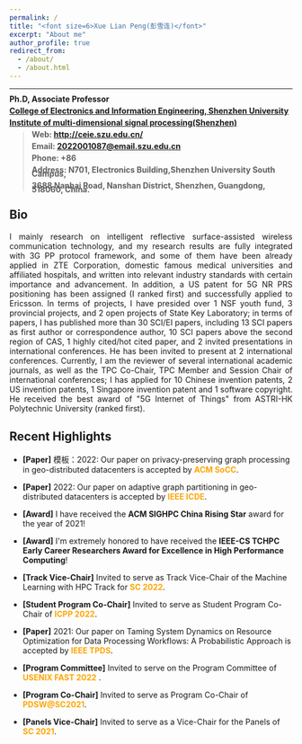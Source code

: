 ```yaml
---
permalink: /
title: "<font size=6>Xue Lian Peng(彭雪连)</font>"
excerpt: "About me"
author_profile: true
redirect_from: 
  - /about/
  - /about.html
---
```


***
<html>
<p><b style="line-height:50%"> Ph.D, Associate Professor </b> </p>
<p><b style="line-height:50%"><a href="http://ceie.szu.edu.cn/">College of Electronics and Information Engineering, Shenzhen University</a></b></p>
<p><b style="line-height:50%"><a href="http://www.msp-lab.net/">Institute of multi-dimensional signal processing(Shenzhen)</a></b></p>  
</html>

><p><b style="line-height:50%"> Web: <a href="http://ceie.szu.edu.cn/:">http://ceie.szu.edu.cn/</a> </b></p>
><p><b style="line-height:50%"> Email: <a href="2022001087@email.szu.edu.cn">2022001087@email.szu.edu.cn</a></b> </p>
><p><b style="line-height:50%"> Phone: +86  </b></p>
><p><b width="50%" style="line-height:50%"> Address: N701, Electronics Building,Shenzhen University South Campus, </b> </p>
><p><b width="50%" style="line-height:50%">3688 Nanhai Road, Nanshan District, Shenzhen, Guangdong, 518060, China.  </b> </p>

Bio
----------


<p align="justify">I mainly research on intelligent reflective surface-assisted wireless communication technology, and my research results are fully integrated with 3G PP protocol framework, and some of them have been already applied in ZTE Corporation, domestic famous medical universities and affiliated hospitals, and written into relevant industry standards with certain importance and advancement. In addition, a US patent for 5G NR PRS positioning has been assigned (I ranked first) and successfully applied to Ericsson. In terms of projects, I have presided over 1 NSF youth fund, 3 provincial projects, and 2 open projects of State Key Laboratory; in terms of papers, I has published more than 30 SCI/EI papers, including 13 SCI papers as first author or correspondence author, 10 SCI papers above the second region of CAS, 1 highly cited/hot cited paper, and 2 invited presentations in international conferences. He has been invited to present at 2 international conferences. Currently, I am the reviewer of several international academic journals, as well as the TPC Co-Chair, TPC Member and Session Chair of international conferences; I has applied for 10 Chinese invention patents, 2 US invention patents, 1 Singapore invention patent and 1 software copyright. He received the best award of "5G Internet of Things" from ASTRI-HK Polytechnic University (ranked first).
</p>

<!--Publications内容介绍-->

<!--
[深大超算队招新(SZU-HPC Team is recruiting!)](https://amelieczhou.github.io/recruiting/)
----
-->

Recent Highlights
----------
* **[Paper]** 模板：2022: Our paper on privacy-preserving graph processing in geo-distributed datacenters is accepted by **<font color=orange>ACM SoCC</font>**.

* **[Paper]** 2022: Our paper on adaptive graph partitioning in geo-distributed datacenters is accepted by **<font color=orange>IEEE ICDE</font>**.

* **[Award]** I have received the **ACM SIGHPC China Rising Star** award for the year of 2021!

* **[Award]** I'm extremely honored to have received the **IEEE-CS TCHPC Early Career Researchers Award for Excellence in High Performance Computing**!

* **[Track Vice-Chair]** Invited to serve as Track Vice-Chair of the Machine Learning with HPC Track for **<font color=orange>SC 2022</font>**.

* **[Student Program Co-Chair]** Invited to serve as Student Program Co-Chair of **<font color=orange>ICPP 2022</font>**.

* **[Paper]** 2021: Our paper on Taming System Dynamics on Resource Optimization for Data Processing Workflows: A Probabilistic
Approach is accepted by **<font color=orange>IEEE TPDS</font>**.

* **[Program Committee]** Invited to serve on the Program Committee of **<font color=orange>USENIX FAST 2022</font>** .

* **[Program Co-Chair]** Invited to serve as Program Co-Chair of **<font color=orange>PDSW@SC2021</font>**.

* **[Panels Vice-Chair]** Invited to serve as a Vice-Chair for the Panels of **<font color=orange>SC 2021</font>**.

<!---
  Selected Awards
  ----------
* **[Track Co-Chair]** Invited to serve as a Track Co-Chair for the Scalable Algorithms and Analytics Track of **<font color=orange>HiPC 2020</font>** .

* **[Program Committee]** Invited to serve on the Program Committee of **<font color=orange>SC 2020, Cluster 2020 and CCGrid 2020</font>** .

* **[Paper]** 2020: Our paper on Cost-Aware Partitioning for Efficient Large Graph Processing in Geo-Distributed Datacenters is accepted by **<font color=orange>IEEE TPDS</font>**.

* **[Paper]** 2019: Our paper on Incorporating Probabilistic Optimizations for Resource Provisioning of Data Processing Workflows is accepted by **<font color=orange>ICPP 2019</font>**.

* **[Paper]** 2019: Our paper on Privacy Regulation Aware Process Mapping in Geo-Distributed Cloud Data Centers is accepted by **<font color=orange>IEEE TPDS</font>**.

* **[Paper]** 2019: Our paper on Scaling Data Stream Processing on Shared-Memory Multicore Architectures is accepted by **<font color=orange>SIGMOD 2019</font>**.

* **[Posters and Demo Co-Chair]** Invited to serve on the Posters and Demo Co-Chair of **<font color=orange>ICDCS 2020</font>** .

* **[Program Co-Chair]** Invited to serve as a Program Co-Chair of **<font color=orange>SmartData-2019</font>** .



  
  Please see full honors [here](https://amelieczhou.github.io/cv/#honors)
  
  * IEEE Outstanding Leadership Award, IEEE SmartData 2019
  * INRIA Postdoctoral Fellowship
  * Spotlight Article Recipient, IEEE Transactions on Cloud Computing
  * Best PhD Consortium Award, CloudCom'14
  * Student Travel Grant, IPDPS'14
  * Research Scholarship, NTU
  * Graduated with Highest Honors, Beihang University
  * First Prize Academic Award (top 1%), Beihang University
  * First Prize in Beijing Undergraduate Electronic Design Contest
  
  Selected Publications
  ----------
  
  Please see full list [here](https://amelieczhou.github.io/publications/)
  
  * **[TPDS] Amelie Chi Zhou**, Bingkun Shen, Yao Xiao, Shadi Ibrahim, Bingsheng He: Cost-Aware Partitioning for Efficient Large Graph Processing in Geo-Distributed Datacenters. IEEE Trans. Parallel Distrib. Syst. 31(7): 1707-1723 (2020)
  
  * **[ICPP]** Zheng Chen, Feng Zhang, **Amelie Chi Zhou**, Jidong Zhai, Chenyang Zhang, Xiaoyong Du: ParSecureML: An Efficient Parallel Secure Machine Learning Framework on GPUs. ICPP 2020: 22:1-22:11
  
  * **[TPDS] Amelie Chi Zhou**, Yao Xiao, Yifan Gong, Bingsheng He, Jidong Zhai, Rui Mao: Privacy Regulation Aware Process Mapping in Geo-Distributed Cloud Data Centers. IEEE Trans. Parallel Distrib. Syst. 30(8): 1872-1888 (2019)
  
  * **[ICPP] Amelie Chi Zhou**, Yao Xiao, Bingsheng He, Shadi Ibrahim, Reynold Cheng: Incorporating Probabilistic Optimizations for Resource Provisioning of Data Processing Workflows. ICPP 2019: 6:1-6:10
  
  * **[SIGMOD]** Shuhao Zhang, Jiong He, **Amelie Chi Zhou**, Bingsheng He: BriskStream: Scaling Data Stream Processing on Shared-Memory Multicore Architectures. SIGMOD Conference 2019: 705-722
  
  * **[ICPP] Amelie Chi Zhou**, Tien-Dat Phan, Shadi Ibrahim, Bingsheng He, Energy-Efficient Speculative Execution using Advanced Reservation for Heterogeneous Clusters, ICPP 2018, Eugene, OR, USA, Aug 2018.
  
  * **[FGCS]** Orcun Yildiz, **Amelie Chi Zhou**, Shadi Ibrahim, Improving the Effectiveness of Burst Buffers for Big Data Processing in HPC Systems with Eley, in Future Generation Computer Systems, Mar 2018.
  
  * **[CCGrid]** Jad Darrous, Shadi Ibrahim, **Amelie Chi Zhou**, Christian Pérez, Nitro: Network-Aware Virtual Machine Image Management in Geo-Distributed Clouds, in CCGrid 2018, Washington D.C., USA, May 2018.
  
  * **[ICPADS]** Zhaojie Niu, Bingsheng He, **Amelie Chi Zhou**, Lau Chiew Tong, Multi-Objective Optimizations in Geo-Distributed Data Analytics Systems, in ICPADS 2017, Shenzhen, China, Dec 2017.
  
  * **[SC] Amelie Chi Zhou**, Yifan Gong, Bingsheng He and Jidong Zhai, Efficient Process Mapping in Geo-Distributed Cloud Data Centers, in SC 2017, Denver, CO, USA, Nov 2017.
  
  * **[CLUSTER]** Orcun Yildiz, **Amelie Chi Zhou**, Shadi Ibrahim, Eley: On the Effectiveness of Burst Buffers for Big Data Processing in HPC Systems, in CLUSTER 2017 (short paper), Honolulu, HI, USA, Sep 2017.
  
  * **[Euro-Par]** Tien-Dat Phan, Shadi Ibrahim, **Amelie Chi Zhou**, Guillaume Aupy and Gabriel Antoniu, Energy-Driven Straggler Mitigation in MapReduce, in Euro-Par 2017, Spain, Aug 2017.
  
  * **[ICDCS] Amelie Chi Zhou**, Shadi Ibrahim, Bingsheng He, On Achieving Efficient Data Transfer for Graph Processing in Geo-Distributed Datacenters, In ICDCS 2017 (Applications and Experiences Track), Atlanta, GA, USA, Jun 2017.
  
  * **[ICDE]** Shuhao Zhang, Bingsheng He, Daniel Dahlmeier, **Amelie Chi Zhou**, Thomas Heinze, Revisiting the Design of Data Stream Processing Systems on Multi-Core Processors, In ICDE 2017, San Diego, CA, USA, Apr 2017.
  
  * **[TPDS] Amelie Chi Zhou**, Bingsheng He, Xuntao Cheng, Chiew Tong Lau, A Declarative Optimization Engine for Resource Provisioning of Scientific Workflows in Geo-Distributed Clouds, in IEEE TPDS vol. 28, no. 3, pp. 647-661, Mar 2017.
  
  * **[Book Chapter] Amelie Chi Zhou**, Bingsheng He, Shadi Ibrahim, A Taxonomy and Survey of Scientific Computing in the Cloud, in Rajkumar Buyya, Rodriog N. Calheiros, and Amir Vahid Dastjerdi: Big Data: Principle and Paradigms, Chapter 17, Publisher: Morgan Kaufmann, 2016.
  
  * **[SC]** Yifan Gong, Bingsheng He, **Amelie Chi Zhou**, Monetary Cost Optimizations for HPC Applications on Amazon Clouds: Checkpoints and Replicated Execution, in SC 2015, Austin, TX, USA, Nov 2015. 
  
  * **[HPDC] Amelie Chi Zhou**, Bingsheng He, Xuntao Cheng, Chiew Tong Lau, A Declarative Optimization Engine for Resource Provisioning of Scientific Workflows in IaaS Clouds, in HPDC 2015, Portland, OR, USA, Jun 2015.
  
  * **[TCC] Amelie Chi Zhou**, Bingsheng He, Cheng Liu, Monetary Cost Optimizations for Hosting Workflow-as-a-Service in IaaS Clouds, in IEEE TCC 4(1): 34-48 (2015).
  
  * **[TPDS]** Bingsheng He, Jeffrey Xu Yu, **Amelie Chi Zhou**, Improving Update-Intensive Workloads on Flash Disks Through Exploiting Multi-Chip Parallelism, in IEEE TPDS 26: 152-162 (2015).
  
  * **[CloudCom] Amelie Chi Zhou**, Bingsheng He, Simplified Resource Provisioning for Workflows in IaaS Clouds, in CloudCom 2014, **Best PhD Consortium Award**, Singapore, Dec 2014.
  
  * **[TCC] Amelie Chi Zhou**, Bingsheng He, Transformation-based Monetary Cost Optimizations for Workflows in the Cloud, in IEEE TCC 2(1): 85-98 (2014), **Spotlight article of the issue, invited presentation in IEEE CloudCom 2014**.
  
  Selected Scholarly Addresses
  ---
  
  * **Invited talks and tutorials**
  
    * **[SA7]** Efficient Partitioning for Large Graphs in Geo-Distributed Environments. **Invited talk** at Tianjing
  University, online, Dec 2020.
  
    * **[SA6]** Parallel Computing and It’s Application to Engineering Modeling. **Invited tutorial** (two days) at
  China Nuclear Power Design Company, Shenzhen, Oct 2019.
  
    * **[SA5]** Privacy-Aware Process Mapping in Geo-Distributed Cloud Data Centers. **Invited talk** at DL4Sci
  workshop, colocated with HPCAsia’19, Guangzhou, China, Jan 2019.
  
    * **[SA4]** Simplified and Effective Resource Provisioning for Scientific Workflows in IaaS Clouds. **Invited talk**
  at Anhui Jianzhu University, Hefei, China, March 2018.
  
    * **[SA3]** Efficient Process Mapping in Geo-Distributed Cloud Data Centers. **Invited talk** at Shenzhen Institutes
  of Advanced Technology, Chinese Academy of Sciences, Shenzhen, China, Dec 2017.
  
    * **[SA2]** Effective and Simplified Big Data Management on Clouds. **Invited talk** at Beihang University Vision
  Forum for International Young Scholars, Beijing, China, May 2017.
  
    * **[SA1]** Monetary Cost Optimizations for Workflows in the IaaS Cloud. **Invited talk** at Argonne National
  Laboratory, Chicago, USA, May 2014.
  
  * **Conference talks**
  
    * **[CT7]** Energy-Efficient Speculative Execution using Advanced Reservation for Heterogeneous Clusters. ICPP’18,
  Eugene, OR, USA, Aug 2018.
  
    * **[CT6]** Efficient Process Mapping in Geo-Distributed Cloud Data Centers. SC’17, Denver, CO, USA, Nov 2017.
  
    * **[CT5]** On Achieving Efficient Data Transfer for Graph Processing in Geo-Distributed Datacenters. ICDCS’17,
  Atlanta, GA, USA, Jun 2017.
  
    * **[CT4]** Incorporating Probabilistic Optimizations for Resource Provisioning of Cloud Workflow Processing.
  5th JLESC Workshop, Lyon, France, Jun 2016.
  
    * **[CT3]** A Declarative Optimization Engine for Resource Provisioning of Scientific Workflows in IaaS Clouds.
  HPDC’15, Portland, USA, June 2015.
  
    * **[CT2]** Transformation-based Monetary Cost Optimizations for Workflows in the Cloud. Invited IEEE TCC
  Paper Presentation at CloudCom’14, Singapore, Dec 2014.
  
    * **[CT1]** Simplified Resource Provisioning for Workflows in IaaS Clouds. CloudCom’14 PhD Consortium, Singapore, Dec 2014.
-->
